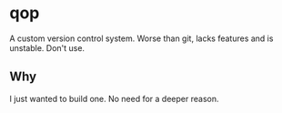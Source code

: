 # qop

A custom version control system. Worse than git, lacks features and is unstable. Don't use.

## Why

I just wanted to build one. No need for a deeper reason.
